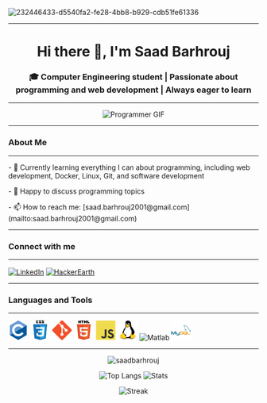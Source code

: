 ![232446433-d5540fa2-fe28-4bb8-b929-cdb51fe61336](https://github.com/SaadBarhrouj/SaadBarhrouj/assets/157226977/dba34c6c-e141-4c3d-821f-4dcdac0dc1de)
<!---
Created using the README generator
-->
<hr>
<h1 align="center">Hi there 👋, I'm Saad Barhrouj</h1>
<h3 align="center">🎓 Computer Engineering student | Passionate about programming and web development | Always eager to learn</h3>
<hr>
<p align="center">
  <img src="https://user-images.githubusercontent.com/63050133/156676671-d5b2e362-97d4-4404-9447-dd71ddfea82f.gif" alt="Programmer GIF" width="100" height="100" />
</p>
<hr>
<h3 align="left">About Me</h3>
<hr>

<p>- 🌱 Currently learning everything I can about programming, including web development, Docker, Linux, Git, and software development</p>
<p>- 💬 Happy to discuss programming topics</p>
<p>- 📫 How to reach me: [saad.barhrouj2001@gmail.com](mailto:saad.barhrouj2001@gmail.com)</p>

<hr>
<h3 align="left">Connect with me</h3>
<hr>

<p>
  <a href="https://linkedin.com/in/saad-barhrouj-b37270295" target="_blank"><img align="center" src="https://raw.githubusercontent.com/rahuldkjain/github-profile-readme-generator/master/src/images/icons/Social/linked-in-alt.svg" alt="LinkedIn" height="30" width="40" /></a>
  <a href="https://www.hackerearth.com/@saad_barhrouj" target="_blank"><img align="center" src="https://raw.githubusercontent.com/rahuldkjain/github-profile-readme-generator/master/src/images/icons/Social/hackerearth.svg" alt="HackerEarth" height="30" width="40" /></a>
</p>

<hr>
<h3 align="left">Languages and Tools</h3>
<hr>

<p>
  <img src="https://raw.githubusercontent.com/devicons/devicon/master/icons/c/c-original.svg" alt="C" height="40" width="40" />
  <img src="https://raw.githubusercontent.com/devicons/devicon/master/icons/css3/css3-original-wordmark.svg" alt="CSS3" height="40" width="40" />
  <img src="https://raw.githubusercontent.com/devicons/devicon/master/icons/git/git-original.svg" alt="Git" height="40" width="40" />
  <img src="https://raw.githubusercontent.com/devicons/devicon/master/icons/html5/html5-original-wordmark.svg" alt="HTML5" height="40" width="40" />
  <img src="https://raw.githubusercontent.com/devicons/devicon/master/icons/javascript/javascript-original.svg" alt="JavaScript" height="40" width="40" />
  <img src="https://raw.githubusercontent.com/devicons/devicon/master/icons/linux/linux-original.svg" alt="Linux" height="40" width="40" />
  <img src="https://upload.wikimedia.org/wikipedia/commons/2/21/Matlab_Logo.png" alt="Matlab" height="40" width="40" />
  <img src="https://raw.githubusercontent.com/devicons/devicon/master/icons/mysql/mysql-original-wordmark.svg" alt="MySQL" height="40" width="40" />
</p>

<hr>
<p align="center">
  <img src="https://komarev.com/ghpvc/?username=saadbarhrouj&label=Profile%20views&color=0e75b6&style=flat" alt="saadbarhrouj" />
</p>

<p align="center">
  <img src="https://github-readme-stats.vercel.app/api/top-langs/?username=saadbarhrouj&layout=compact&theme=radical" alt="Top Langs" />
  <img src="https://github-readme-stats.vercel.app/api?username=saadbarhrouj&show_icons=true&theme=radical" alt="Stats" />
</p>

<p align="center">
  <img src="https://github-readme-streak-stats.herokuapp.com/?user=saadbarhrouj&theme=radical" alt="Streak" />
</p>

